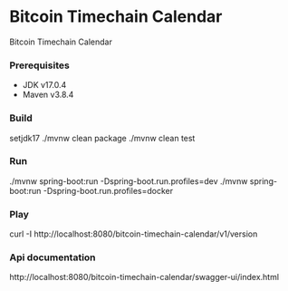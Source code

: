 # Bitcoin Timechain Calendar
Bitcoin Timechain Calendar

### Prerequisites
- JDK v17.0.4
- Maven v3.8.4

### Build
setjdk17
./mvnw clean package
./mvnw clean test

### Run
./mvnw spring-boot:run -Dspring-boot.run.profiles=dev
./mvnw spring-boot:run -Dspring-boot.run.profiles=docker

### Play
curl -I http://localhost:8080/bitcoin-timechain-calendar/v1/version

### Api documentation
http://localhost:8080/bitcoin-timechain-calendar/swagger-ui/index.html